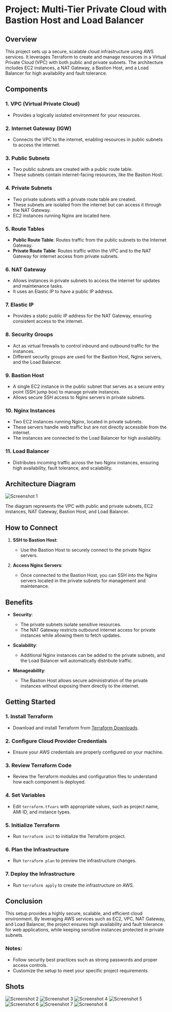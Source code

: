 
# Project: Multi-Tier Private Cloud with Bastion Host and Load Balancer

## Overview

This project sets up a secure, scalable cloud infrastructure using AWS services. It leverages Terraform to create and manage resources in a Virtual Private Cloud (VPC) with both public and private subnets. The architecture includes EC2 instances, a NAT Gateway, a Bastion Host, and a Load Balancer for high availability and fault tolerance. 

## Components

### 1. **VPC (Virtual Private Cloud)**
   - Provides a logically isolated environment for your resources.

### 2. **Internet Gateway (IGW)**
   - Connects the VPC to the internet, enabling resources in public subnets to access the internet.

### 3. **Public Subnets**
   - Two public subnets are created with a public route table.
   - These subnets contain internet-facing resources, like the Bastion Host.

### 4. **Private Subnets**
   - Two private subnets with a private route table are created.
   - These subnets are isolated from the internet but can access it through the NAT Gateway.
   - EC2 instances running Nginx are located here.

### 5. **Route Tables**
   - **Public Route Table**: Routes traffic from the public subnets to the Internet Gateway.
   - **Private Route Table**: Routes traffic within the VPC and to the NAT Gateway for internet access from private subnets.

### 6. **NAT Gateway**
   - Allows instances in private subnets to access the internet for updates and maintenance tasks.
   - It uses an Elastic IP to have a public IP address.

### 7. **Elastic IP**
   - Provides a static public IP address for the NAT Gateway, ensuring consistent access to the internet.

### 8. **Security Groups**
   - Act as virtual firewalls to control inbound and outbound traffic for the instances.
   - Different security groups are used for the Bastion Host, Nginx servers, and the Load Balancer.

### 9. **Bastion Host**
   - A single EC2 instance in the public subnet that serves as a secure entry point (SSH jump box) to manage private instances.
   - Allows secure SSH access to Nginx servers in private subnets.

### 10. **Nginx Instances**
   - Two EC2 instances running Nginx, located in private subnets.
   - These servers handle web traffic but are not directly accessible from the internet.
   - The instances are connected to the Load Balancer for high availability.

### 11. **Load Balancer**
   - Distributes incoming traffic across the two Nginx instances, ensuring high availability, fault tolerance, and scalability.

## Architecture Diagram

![Screenshot 1](https://github.com/mohamedesmael10/terraform-aws-project/raw/main/Shots/1.jpeg)

The diagram represents the VPC with public and private subnets, EC2 instances, NAT Gateway, Bastion Host, and Load Balancer.

## How to Connect

1. **SSH to Bastion Host**: 
   - Use the Bastion Host to securely connect to the private Nginx servers.
   
2. **Access Nginx Servers**:
   - Once connected to the Bastion Host, you can SSH into the Nginx servers located in the private subnets for management and maintenance.

## Benefits

- **Security**: 
   - The private subnets isolate sensitive resources.
   - The NAT Gateway restricts outbound internet access for private instances while allowing them to fetch updates.
   
- **Scalability**:
   - Additional Nginx instances can be added to the private subnets, and the Load Balancer will automatically distribute traffic.

- **Manageability**:
   - The Bastion Host allows secure administration of the private instances without exposing them directly to the internet.

## Getting Started

### 1. **Install Terraform**
   - Download and install Terraform from [Terraform Downloads](https://www.terraform.io/downloads).

### 2. **Configure Cloud Provider Credentials**
   - Ensure your AWS credentials are properly configured on your machine.

### 3. **Review Terraform Code**
   - Review the Terraform modules and configuration files to understand how each component is deployed.

### 4. **Set Variables**
   - Edit `terraform.tfvars` with appropriate values, such as project name, AMI ID, and instance types.

### 5. **Initialize Terraform**
   - Run `terraform init` to initialize the Terraform project.

### 6. **Plan the Infrastructure**
   - Run `terraform plan` to preview the infrastructure changes.

### 7. **Deploy the Infrastructure**
   - Run `terraform apply` to create the infrastructure on AWS.

## Conclusion

This setup provides a highly secure, scalable, and efficient cloud environment. By leveraging AWS services such as EC2, VPC, NAT Gateway, and Load Balancer, the project ensures high availability and fault tolerance for web applications, while keeping sensitive instances protected in private subnets.

### Notes:
- Follow security best practices such as strong passwords and proper access controls.
- Customize the setup to meet your specific project requirements.

## Shots
![Screenshot 2](https://github.com/mohamedesmael10/terraform-aws-project/raw/main/Shots/2.png)
![Screenshot 3](https://github.com/mohamedesmael10/terraform-aws-project/raw/main/Shots/3.png)
![Screenshot 4](https://github.com/mohamedesmael10/terraform-aws-project/raw/main/Shots/4.png)
![Screenshot 5](https://github.com/mohamedesmael10/terraform-aws-project/raw/main/Shots/5.png)
![Screenshot 6](https://github.com/mohamedesmael10/terraform-aws-project/raw/main/Shots/6.png)
![Screenshot 7](https://github.com/mohamedesmael10/terraform-aws-project/raw/main/Shots/7.png)
![Screenshot 8](https://github.com/mohamedesmael10/terraform-aws-project/raw/main/Shots/8.png)
